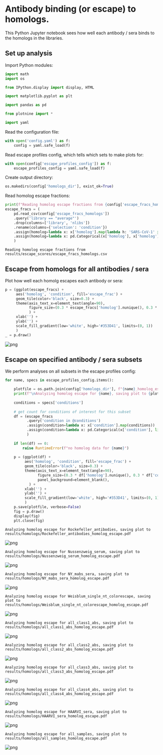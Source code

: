 # Antibody binding (or escape) to homologs.
This Python Jupyter notebook sees how well each antibody / sera binds to the homologs in the libraries.

## Set up analysis
Import Python modules:


```python
import math
import os

from IPython.display import display, HTML

import matplotlib.pyplot as plt

import pandas as pd

from plotnine import *

import yaml
```

Read the configuration file:


```python
with open('config.yaml') as f:
    config = yaml.safe_load(f)
```

Read escape profiles config, which tells which sets to make plots for:


```python
with open(config['escape_profiles_config']) as f:
    escape_profiles_config = yaml.safe_load(f)
```

Create output directory:


```python
os.makedirs(config['homologs_dir'], exist_ok=True)
```

Read homolog escape fractions:


```python
print(f"Reading homolog escape fractions from {config['escape_fracs_homologs']}")
escape_fracs = (
    pd.read_csv(config['escape_fracs_homologs'])
    .query('library == "average"')
    .drop(columns=['library', 'nlibs'])
    .rename(columns={'selection': 'condition'})
    .assign(homolog=lambda x: x['homolog'].map(lambda h: 'SARS-CoV-1' if h == 'SARS-CoV' else h))
    .assign(homolog=lambda x: pd.Categorical(x['homolog'], x['homolog'].unique(), ordered=True))
    )
```

    Reading homolog escape fractions from results/escape_scores/escape_fracs_homologs.csv


## Escape from homologs for all antibodies / sera
Plot how well each homolg escapes each antibody or sera:


```python
p = (ggplot(escape_fracs) +
     aes('homolog', 'condition', fill='escape_frac') +
     geom_tile(color='black', size=0.3) +
     theme(axis_text_x=element_text(angle=90),
           figure_size=(0.3 * escape_fracs['homolog'].nunique(), 0.3 * escape_fracs['condition'].nunique()),
           ) +
     xlab('') +
     ylab('') +
     scale_fill_gradient(low='white', high='#353D41', limits=(0, 1))
     )
_ = p.draw()
```


    
![png](homolog_escape_files/homolog_escape_12_0.png)
    


## Escape on specified antibody / sera subsets
We perform analyses on all subsets in the escape profiles config:


```python
for name, specs in escape_profiles_config.items():

    plotfile = os.path.join(config['homologs_dir'], f"{name}_homolog_escape.pdf")
    print(f"\nAnalyzing homolog escape for {name}, saving plot to {plotfile}")
    
    conditions = specs['conditions']
    
    # get count for conditions of interest for this subset
    df = (escape_fracs
          .query('condition in @conditions')
          .assign(condition=lambda x: x['condition'].map(conditions))
          .assign(condition=lambda x: pd.Categorical(x['condition'], list(conditions.values()), ordered=True))
          )
    
    if len(df) == 0:
        raise RuntimeError(f"no homolog data for {name}")
        
    p = (ggplot(df) +
         aes('homolog', 'condition', fill='escape_frac') +
         geom_tile(color='black', size=0.3) +
         theme(axis_text_x=element_text(angle=90),
               figure_size=(0.3 * df['homolog'].nunique(), 0.3 * df['condition'].nunique()),
               panel_background=element_blank(),
           ) +
         xlab('') +
         ylab('') +
         scale_fill_gradient(low='white', high='#353D41', limits=(0, 1))
         )
    p.save(plotfile, verbose=False)
    fig = p.draw()
    display(fig)
    plt.close(fig)
```

    
    Analyzing homolog escape for Rockefeller_antibodies, saving plot to results/homologs/Rockefeller_antibodies_homolog_escape.pdf



    
![png](homolog_escape_files/homolog_escape_14_1.png)
    


    
    Analyzing homolog escape for Nussenzweig_serum, saving plot to results/homologs/Nussenzweig_serum_homolog_escape.pdf



    
![png](homolog_escape_files/homolog_escape_14_3.png)
    


    
    Analyzing homolog escape for NY_mabs_sera, saving plot to results/homologs/NY_mabs_sera_homolog_escape.pdf



    
![png](homolog_escape_files/homolog_escape_14_5.png)
    


    
    Analyzing homolog escape for Weisblum_single_nt_colorescape, saving plot to results/homologs/Weisblum_single_nt_colorescape_homolog_escape.pdf



    
![png](homolog_escape_files/homolog_escape_14_7.png)
    


    
    Analyzing homolog escape for all_class1_abs, saving plot to results/homologs/all_class1_abs_homolog_escape.pdf



    
![png](homolog_escape_files/homolog_escape_14_9.png)
    


    
    Analyzing homolog escape for all_class2_abs, saving plot to results/homologs/all_class2_abs_homolog_escape.pdf



    
![png](homolog_escape_files/homolog_escape_14_11.png)
    


    
    Analyzing homolog escape for all_class3_abs, saving plot to results/homologs/all_class3_abs_homolog_escape.pdf



    
![png](homolog_escape_files/homolog_escape_14_13.png)
    


    
    Analyzing homolog escape for all_class4_abs, saving plot to results/homologs/all_class4_abs_homolog_escape.pdf



    
![png](homolog_escape_files/homolog_escape_14_15.png)
    


    
    Analyzing homolog escape for HAARVI_sera, saving plot to results/homologs/HAARVI_sera_homolog_escape.pdf



    
![png](homolog_escape_files/homolog_escape_14_17.png)
    


    
    Analyzing homolog escape for all_samples, saving plot to results/homologs/all_samples_homolog_escape.pdf



    
![png](homolog_escape_files/homolog_escape_14_19.png)
    



```python

```
